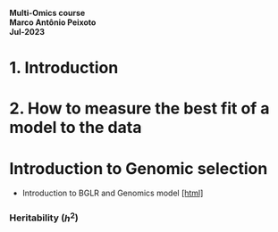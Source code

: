 
**Multi-Omics course**  
**Marco Antônio Peixoto**  
**Jul-2023**


# 1. Introduction


# 2. How to measure the best fit of a model to the data

# Introduction to Genomic selection

- Introduction to BGLR and Genomics model [[html]](https://htmlpreview.github.io/?https://github.com/marcopxt/marcopxt.github.io/blob/master/talks_teach/Multi_Omics23/Introduction2GS.html)


### Heritability ($h^2$)



